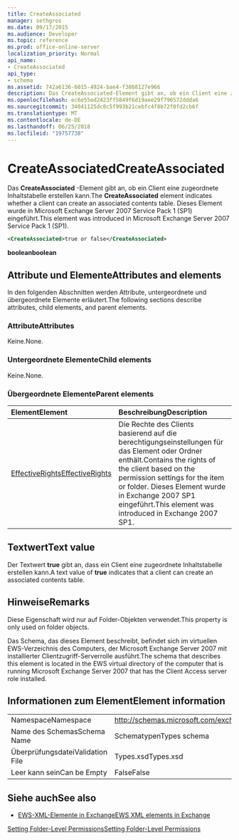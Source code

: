 ```yaml
---
title: CreateAssociated
manager: sethgros
ms.date: 09/17/2015
ms.audience: Developer
ms.topic: reference
ms.prod: office-online-server
localization_priority: Normal
api_name:
- CreateAssociated
api_type:
- schema
ms.assetid: 742a6136-6015-4924-bae4-f3868127e966
description: Das CreateAssociated-Element gibt an, ob ein Client eine zugeordnete Inhaltstabelle erstellen kann. Dieses Element wurde in Microsoft Exchange Server 2007 Service Pack 1 (SP1) eingeführt.
ms.openlocfilehash: ec6e55ed2423ff5849f6d19aee29f790572ddda6
ms.sourcegitcommit: 34041125dc8c5f993b21cebfc4f8b72f0fd2cb6f
ms.translationtype: MT
ms.contentlocale: de-DE
ms.lasthandoff: 06/25/2018
ms.locfileid: "19757738"
---
```

# <a name="createassociated"></a><span data-ttu-id="2aef0-104">CreateAssociated</span><span class="sxs-lookup"><span data-stu-id="2aef0-104">CreateAssociated</span></span>

<span data-ttu-id="2aef0-105">Das **CreateAssociated** -Element gibt an, ob ein Client eine zugeordnete Inhaltstabelle erstellen kann.</span><span class="sxs-lookup"><span data-stu-id="2aef0-105">The **CreateAssociated** element indicates whether a client can create an associated contents table.</span></span> <span data-ttu-id="2aef0-106">Dieses Element wurde in Microsoft Exchange Server 2007 Service Pack 1 (SP1) eingeführt.</span><span class="sxs-lookup"><span data-stu-id="2aef0-106">This element was introduced in Microsoft Exchange Server 2007 Service Pack 1 (SP1).</span></span> 
  
```xml
<CreateAssociated>true or false</CreateAssociated>
```

 <span data-ttu-id="2aef0-107">**boolean**</span><span class="sxs-lookup"><span data-stu-id="2aef0-107">**boolean**</span></span>
## <a name="attributes-and-elements"></a><span data-ttu-id="2aef0-108">Attribute und Elemente</span><span class="sxs-lookup"><span data-stu-id="2aef0-108">Attributes and elements</span></span>

<span data-ttu-id="2aef0-109">In den folgenden Abschnitten werden Attribute, untergeordnete und übergeordnete Elemente erläutert.</span><span class="sxs-lookup"><span data-stu-id="2aef0-109">The following sections describe attributes, child elements, and parent elements.</span></span>
  
### <a name="attributes"></a><span data-ttu-id="2aef0-110">Attribute</span><span class="sxs-lookup"><span data-stu-id="2aef0-110">Attributes</span></span>

<span data-ttu-id="2aef0-111">Keine.</span><span class="sxs-lookup"><span data-stu-id="2aef0-111">None.</span></span>
  
### <a name="child-elements"></a><span data-ttu-id="2aef0-112">Untergeordnete Elemente</span><span class="sxs-lookup"><span data-stu-id="2aef0-112">Child elements</span></span>

<span data-ttu-id="2aef0-113">Keine.</span><span class="sxs-lookup"><span data-stu-id="2aef0-113">None.</span></span>
  
### <a name="parent-elements"></a><span data-ttu-id="2aef0-114">Übergeordnete Elemente</span><span class="sxs-lookup"><span data-stu-id="2aef0-114">Parent elements</span></span>

|<span data-ttu-id="2aef0-115">**Element**</span><span class="sxs-lookup"><span data-stu-id="2aef0-115">**Element**</span></span>|<span data-ttu-id="2aef0-116">**Beschreibung**</span><span class="sxs-lookup"><span data-stu-id="2aef0-116">**Description**</span></span>|
|:-----|:-----|
|[<span data-ttu-id="2aef0-117">EffectiveRights</span><span class="sxs-lookup"><span data-stu-id="2aef0-117">EffectiveRights</span></span>](effectiverights.md) <br/> |<span data-ttu-id="2aef0-118">Die Rechte des Clients basierend auf die berechtigungseinstellungen für das Element oder Ordner enthält.</span><span class="sxs-lookup"><span data-stu-id="2aef0-118">Contains the rights of the client based on the permission settings for the item or folder.</span></span> <span data-ttu-id="2aef0-119">Dieses Element wurde in Exchange 2007 SP1 eingeführt.</span><span class="sxs-lookup"><span data-stu-id="2aef0-119">This element was introduced in Exchange 2007 SP1.</span></span>  <br/> |
   
## <a name="text-value"></a><span data-ttu-id="2aef0-120">Textwert</span><span class="sxs-lookup"><span data-stu-id="2aef0-120">Text value</span></span>

<span data-ttu-id="2aef0-121">Der Textwert **true** gibt an, dass ein Client eine zugeordnete Inhaltstabelle erstellen kann.</span><span class="sxs-lookup"><span data-stu-id="2aef0-121">A text value of **true** indicates that a client can create an associated contents table.</span></span> 
  
## <a name="remarks"></a><span data-ttu-id="2aef0-122">Hinweise</span><span class="sxs-lookup"><span data-stu-id="2aef0-122">Remarks</span></span>

<span data-ttu-id="2aef0-123">Diese Eigenschaft wird nur auf Folder-Objekten verwendet.</span><span class="sxs-lookup"><span data-stu-id="2aef0-123">This property is only used on folder objects.</span></span>
  
<span data-ttu-id="2aef0-124">Das Schema, das dieses Element beschreibt, befindet sich im virtuellen EWS-Verzeichnis des Computers, der Microsoft Exchange Server 2007 mit installierter Clientzugriff-Serverrolle ausführt.</span><span class="sxs-lookup"><span data-stu-id="2aef0-124">The schema that describes this element is located in the EWS virtual directory of the computer that is running Microsoft Exchange Server 2007 that has the Client Access server role installed.</span></span>
  
## <a name="element-information"></a><span data-ttu-id="2aef0-125">Informationen zum Element</span><span class="sxs-lookup"><span data-stu-id="2aef0-125">Element information</span></span>

|||
|:-----|:-----|
|<span data-ttu-id="2aef0-126">Namespace</span><span class="sxs-lookup"><span data-stu-id="2aef0-126">Namespace</span></span>  <br/> |http://schemas.microsoft.com/exchange/services/2006/types  <br/> |
|<span data-ttu-id="2aef0-127">Name des Schemas</span><span class="sxs-lookup"><span data-stu-id="2aef0-127">Schema Name</span></span>  <br/> |<span data-ttu-id="2aef0-128">Schematypen</span><span class="sxs-lookup"><span data-stu-id="2aef0-128">Types schema</span></span>  <br/> |
|<span data-ttu-id="2aef0-129">Überprüfungsdatei</span><span class="sxs-lookup"><span data-stu-id="2aef0-129">Validation File</span></span>  <br/> |<span data-ttu-id="2aef0-130">Types.xsd</span><span class="sxs-lookup"><span data-stu-id="2aef0-130">Types.xsd</span></span>  <br/> |
|<span data-ttu-id="2aef0-131">Leer kann sein</span><span class="sxs-lookup"><span data-stu-id="2aef0-131">Can be Empty</span></span>  <br/> |<span data-ttu-id="2aef0-132">False</span><span class="sxs-lookup"><span data-stu-id="2aef0-132">False</span></span>  <br/> |
   
## <a name="see-also"></a><span data-ttu-id="2aef0-133">Siehe auch</span><span class="sxs-lookup"><span data-stu-id="2aef0-133">See also</span></span>



- [<span data-ttu-id="2aef0-134">EWS-XML-Elemente in Exchange</span><span class="sxs-lookup"><span data-stu-id="2aef0-134">EWS XML elements in Exchange</span></span>](ews-xml-elements-in-exchange.md)


[<span data-ttu-id="2aef0-135">Setting Folder-Level Permissions</span><span class="sxs-lookup"><span data-stu-id="2aef0-135">Setting Folder-Level Permissions</span></span>](http://msdn.microsoft.com/library/c7530e86-5112-401c-b10a-9c054ae59f07%28Office.15%29.aspx)

